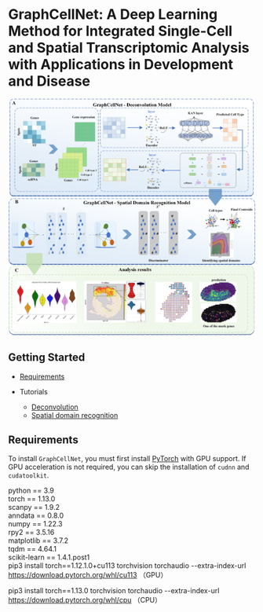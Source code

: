 # GraphCellNet: A Deep Learning Method for Integrated Single-Cell and Spatial Transcriptomic Analysis with Applications in Development and Disease
![image](picture/model.jpg)



## Getting Started
* [Requirements](#Requirements)

* Tutorials
    * [Deconvolution ](Visium_human_DLPFC_deconv.ipynb)
    * [Spatial domain recognition](Graph_model/Visium_human_DLPFC_Graph.ipynb)



## Requirements

To install `GraphCellNet`, you must first install [PyTorch](https://pytorch.org) with GPU support. If GPU acceleration is not required, you can skip the installation of `cudnn` and `cudatoolkit`.

python == 3.9  
torch == 1.13.0  
scanpy == 1.9.2  
anndata == 0.8.0  
numpy == 1.22.3  
rpy2 == 3.5.16  
matplotlib == 3.7.2  
tqdm == 4.64.1  
scikit-learn == 1.4.1.post1  
pip3 install torch==1.12.1.0+cu113 torchvision torchaudio --extra-index-url https://download.pytorch.org/whl/cu113 （GPU） 

pip3 install torch==1.13.0 torchvision torchaudio --extra-index-url https://download.pytorch.org/whl/cpu  （CPU）    
